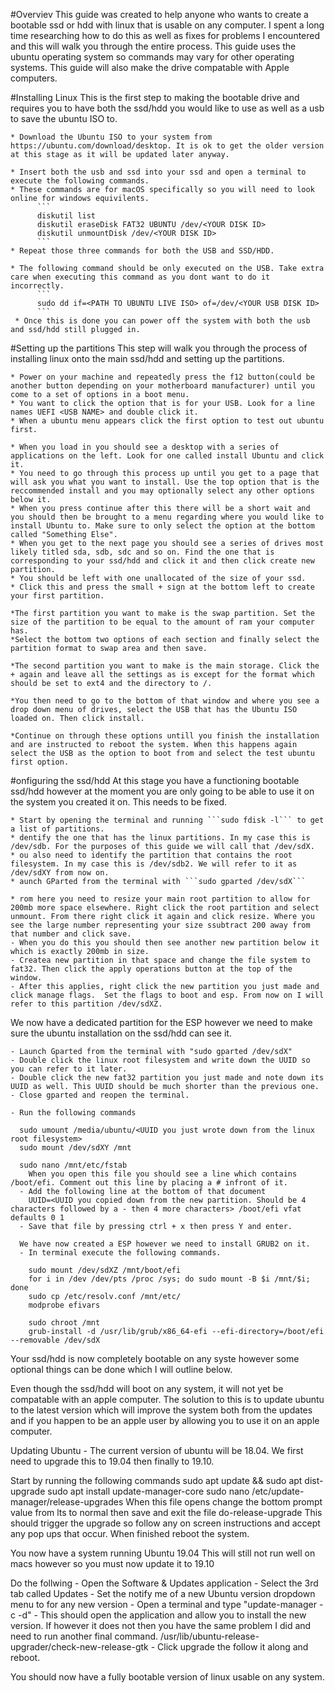 #Overviev
  This guide was created to help anyone who wants to create a bootable ssd or hdd with linux that is usable on any computer.
  I spent a long time researching how to do this as well as fixes for problems I encountered and this will walk you through the entire    process.
  This guide uses the ubuntu operating system so commands may vary for other operating systems.
  This guide will also make the drive compatable with Apple computers.

#Installing Linux 
  This is the first step to making the bootable drive and requires you to have both the ssd/hdd you would like to use as well as a usb to save the ubuntu ISO to.
    
    * Download the Ubuntu ISO to your system from https://ubuntu.com/download/desktop. It is ok to get the older version at this stage as it will be updated later anyway.
    
    * Insert both the usb and ssd into your ssd and open a terminal to execute the following commands.
    * These commands are for macOS specifically so you will need to look online for windows equivilents.
          ```
          diskutil list
          diskutil eraseDisk FAT32 UBUNTU /dev/<YOUR DISK ID> 
          diskutil unmountDisk /dev/<YOUR DISK ID>
          ```
    * Repeat those three commands for both the USB and SSD/HDD.
        
    * The following command should be only executed on the USB. Take extra care when executing this command as you dont want to do it incorrectly.
          ```
          sudo dd if=<PATH TO UBUNTU LIVE ISO> of=/dev/<YOUR USB DISK ID>
          ```
     * Once this is done you can power off the system with both the usb and ssd/hdd still plugged in. 
        
#Setting up the partitions 
  This step will walk you through the process of installing linux onto the main ssd/hdd and setting up the partitions.
  
    * Power on your machine and repeatedly press the f12 button(could be another button depending on your motherboard manufacturer) until you come to a set of options in a boot menu.
    * You want to click the option that is for your USB. Look for a line names UEFI <USB NAME> and double click it.
    * When a ubuntu menu appears click the first option to test out ubuntu first.
    
    * When you load in you should see a desktop with a series of applications on the left. Look for one called install Ubuntu and click it.
    * You need to go through this process up until you get to a page that will ask you what you want to install. Use the top option that is the reccommended install and you may optionally select any other options below it. 
    * When you press continue after this there will be a short wait and you should then be brought to a menu regarding where you would like to install Ubuntu to. Make sure to only select the option at the bottom called "Something Else".
    * When you get to the next page you should see a series of drives most likely titled sda, sdb, sdc and so on. Find the one that is corresponding to your ssd/hdd and click it and then click create new partition. 
    * You should be left with one unallocated of the size of your ssd.
    * Click this and press the small + sign at the bottom left to create your first partition.
    
    *The first partition you want to make is the swap partition. Set the size of the partition to be equal to the amount of ram your computer has. 
    *Select the bottom two options of each section and finally select the partition format to swap area and then save.
    
    *The second partition you want to make is the main storage. Click the + again and leave all the settings as is except for the format which should be set to ext4 and the directory to /.
    
    *You then need to go to the bottom of that window and where you see a drop down menu of drives, select the USB that has the Ubuntu ISO loaded on. Then click install.
    
    *Continue on through these options untill you finish the installation and are instructed to reboot the system. When this happens again select the USB as the option to boot from and select the test ubuntu first option.
    
#onfiguring the ssd/hdd
  At this stage you have a functioning bootable ssd/hdd however at the moment you are only going to be able to use it on the system you created it on. This needs to be fixed.
    
    * Start by opening the terminal and running ```sudo fdisk -l``` to get a list of partitions.
    * dentify the one that has the linux partitions. In my case this is /dev/sdb. For the purposes of this guide we will call that /dev/sdX.
    * ou also need to identify the partition that contains the root filesystem. In my case this is /dev/sdb2. We will refer to it as /dev/sdXY from now on.
    * aunch GParted from the terminal with ```sudo gparted /dev/sdX```
    
    * rom here you need to resize your main root partition to allow for 200mb more space elsewhere. Right click the root partition and select unmount. From there right click it again and click resize. Where you see the large number representing your size ssubtract 200 away from that number and click save. 
    - When you do this you should then see another new partition below it which is exactly 200mb in size.
    - Createa new partition in that space and change the file system to fat32. Then click the apply operations button at the top of the window. 
    - After this applies, right click the new partition you just made and click manage flags.  Set the flags to boot and esp. From now on I will refer to this partition /dev/sdXZ.
    
  We now have a dedicated partition for the ESP however we need to make sure the ubuntu installation on the ssd/hdd can see it. 
  
    - Launch Gparted from the terminal with "sudo gparted /dev/sdX"
    - Double click the linux root filesystem and write down the UUID so you can refer to it later. 
    - Double click the new fat32 partition you just made and note down its UUID as well. This UUID should be much shorter than the previous one. 
    - Close gparted and reopen the terminal.
    
    - Run the following commands
      
      sudo umount /media/ubuntu/<UUID you just wrote down from the linux root filesystem>
      sudo mount /dev/sdXY /mnt
      
      sudo nano /mnt/etc/fstab
        When you open this file you should see a line which contains /boot/efi. Comment out this line by placing a # infront of it. 
      - Add the following line at the bottom of that document 
        UUID=<UUID you copied down from the new partition. Should be 4 characters followed by a - then 4 more characters> /boot/efi vfat defaults 0 1
      - Save that file by pressing ctrl + x then press Y and enter.
      
      We have now created a ESP however we need to install GRUB2 on it.
      - In terminal execute the following commands.
      
        sudo mount /dev/sdXZ /mnt/boot/efi
        for i in /dev /dev/pts /proc /sys; do sudo mount -B $i /mnt/$i; done
        sudo cp /etc/resolv.conf /mnt/etc/
        modprobe efivars
        
        sudo chroot /mnt
        grub-install -d /usr/lib/grub/x86_64-efi --efi-directory=/boot/efi --removable /dev/sdX
        
  Your ssd/hdd is now completely bootable on any syste however some optional things can be done which I will outline below.
  
Even though the ssd/hdd will boot on any system, it will not yet be compatable with an apple computer. 
The  solution to this is to update ubuntu to the latest version which will improve the system both from the updates and if you happen to be an apple user by allowing you to use it on an apple computer.

Updating Ubuntu - 
  The current version of ubuntu will be 18.04. We first need to upgrade this to 19.04 then finally to 19.10.
  
  Start by running the following commands
    sudo apt update && sudo apt dist-upgrade
    sudo apt install update-manager-core
    sudo nano /etc/update-manager/release-upgrades
      When this file opens change the bottom prompt value from lts to normal then save and exit the file
    do-release-upgrade
      This should trigger the upgrade so follow any on screen instructions and accept any pop ups that occur. When finished reboot the system.
     
  You now have a system running Ubuntu 19.04
    This will still not run well on macs however so you must now update it to 19.10
    
  Do the follwing
    - Open the Software & Updates application
    - Select the 3rd tab called Updates
    - Set the notify me of a new Ubuntu version dropdown menu to for any new version
    - Open a terminal and type "update-manager -c -d"
    - This should open the application and allow you to install the new version. If however it does not then you have the same problem I did and need to run another final command.
      /usr/lib/ubuntu-release-upgrader/check-new-release-gtk
    - Click upgrade the follow it along and reboot.
    
You should now have a fully bootable version of linux usable on any system.
